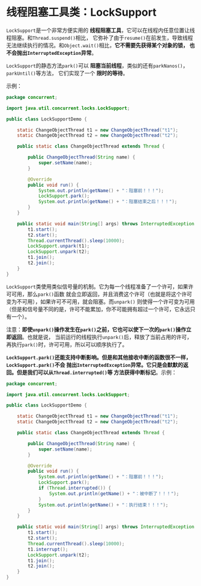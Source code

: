 线程阻塞工具类：LockSupport
===================================================================
`LockSupport`是一个非常方便实用的 **线程阻塞工具**，它可以在线程内任意位置让线程阻塞。和`Thread.suspend()`相比，
它弥补了由于`resume()`在前发生，导致线程无法继续执行的情况。和`Object.wait()`相比，**它不需要先获得某个对象的锁，
也不会抛出`InterruptedException`异常**。

`LockSupport`的静态方法`park()`可以 **阻塞当前线程**，类似的还有`parkNanos()`，`parkUntil()`等方法，
它们实现了一个 **限时的等待**。

示例：
```java
package concurrent;

import java.util.concurrent.locks.LockSupport;

public class LockSupportDemo {

    static ChangeObjectThread t1 = new ChangeObjectThread("t1");
    static ChangeObjectThread t2 = new ChangeObjectThread("t2");

    public static class ChangeObjectThread extends Thread {

        public ChangeObjectThread(String name) {
            super.setName(name);
        }

        @Override
        public void run() {
            System.out.println(getName() + "：阻塞前！！！");
            LockSupport.park();
            System.out.println(getName() + "：阻塞结束之后！！！");
        }
    }

    public static void main(String[] args) throws InterruptedException {
        t1.start();
        t2.start();
        Thread.currentThread().sleep(10000);
        LockSupport.unpark(t1);
        LockSupport.unpark(t2);
        t1.join();
        t2.join();
    }
}
```
`LockSupport`类使用类似信号量的机制。它为每一个线程准备了一个许可，如果许可可用，那么`park()`函数
就会立即返回，并且消费这个许可（也就是将这个许可变为不可用），如果许可不可用，就会阻塞。而`unpark()`
则使得一个许可变为可用（但是和信号量不同的是，许可不能累加，你不可能拥有超过一个许可，它永远只有一个）。

注意：**即使`unpark()`操作发生在`park()`之前，它也可以使下一次的`park()`操作立即返回**。也就是说，
当前运行的线程执行`unpark()`后，释放了当前占用的许可，再执行`park()`时，许可可用，所以可以顺序执行了。

**`LockSupport.park()`还能支持中断影响。但是和其他接收中断的函数很不一样，`LockSupport.park()`不会
抛出`InterruptedException`异常。它只是会默默的返回。但是我们可以从`Thread.interrupted()`等
方法获得中断标记**。示例：
```java
package concurrent;

import java.util.concurrent.locks.LockSupport;

public class LockSupportDemo {

    static ChangeObjectThread t1 = new ChangeObjectThread("t1");
    static ChangeObjectThread t2 = new ChangeObjectThread("t2");

    public static class ChangeObjectThread extends Thread {

        public ChangeObjectThread(String name) {
            super.setName(name);
        }

        @Override
        public void run() {
            System.out.println(getName() + "：阻塞前！！！");
            LockSupport.park();
            if (Thread.interrupted()) {
                System.out.println(getName() + "：被中断了！！！");
            }
            System.out.println(getName() + "：执行结束！！！");
        }
    }

    public static void main(String[] args) throws InterruptedException {
        t1.start();
        t2.start();
        Thread.currentThread().sleep(10000);
        t1.interrupt();
        LockSupport.unpark(t2);
        t1.join();
        t2.join();
    }
}
```
